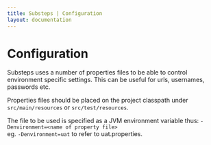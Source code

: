 ```yaml
---
title: Substeps | Configuration
layout: documentation
---
```


Configuration
=============


Substeps uses a number of properties files to be able to control environment specific settings.  This can be useful for urls, usernames, passwords etc.  

Properties files should be placed on the project classpath under `src/main/resources` or `src/test/resources`.  

The file to be used is specified as a JVM environment variable thus:
`-Denvironment=<name of property file>`  
eg. `-Denvironment=uat` to refer to uat.properties.


